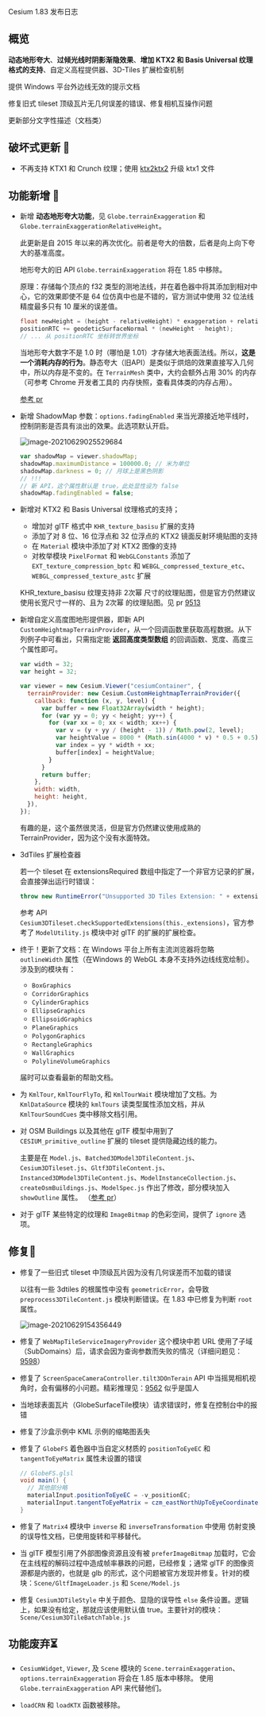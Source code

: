 Cesium 1.83 发布日志

## 概览

**动态地形夸大**、**过倾光线时阴影渐隐效果**、**增加 KTX2 和  Basis Universal 纹理格式的支持**、自定义高程提供器、3D-Tiles 扩展检查机制

提供 Windows 平台外边线无效的提示文档

修复旧式 tileset 顶级瓦片无几何误差的错误、修复相机互操作问题

更新部分文字性描述（文档类） 

## 破坏式更新 📣

- 不再支持 KTX1 和 Crunch 纹理；使用 [ktx2ktx2](https://github.com/KhronosGroup/KTX-Software) 升级 ktx1 文件

## 功能新增 🎉

- 新增 **动态地形夸大功能**，见 `Globe.terrainExaggeration` 和 `Globe.terrainExaggerationRelativeHeight`。

  此更新是自 2015 年以来的再次优化。前者是夸大的倍数，后者是向上向下夸大的基准高度。

  地形夸大的旧 API `Globe.terrainExaggeration` 将在 1.85 中移除。

  原理：存储每个顶点的 f32 类型的测地法线，并在着色器中将其添加到相对中心，它的效果即使不是 64 位仿真中也是不错的，官方测试中使用 32 位法线精度最多只有 10 厘米的误差值。

  ``` glsl
  float newHeight = (height - relativeHeight) * exaggeration + relativeHeight;
  positionRTC += geodeticSurfaceNormal * (newHeight - height);
  // ... 从 positionRTC 坐标转世界坐标
  ```

  当地形夸大数字不是 1.0 时（哪怕是 1.01）才存储大地表面法线。所以，**这是一个消耗内存的行为**。静态夸大（旧API）是类似于烘焙的效果直接写入几何中，所以内存是不变的。在 `TerrainMesh` 类中，大约会额外占用 30% 的内存（可参考 Chrome 开发者工具的 内存快照，查看具体类的内存占用）。

  [参考 pr](https://github.com/CesiumGS/cesium/pull/9603)

- 新增 ShadowMap 参数：`options.fadingEnabled` 来当光源接近地平线时，控制阴影是否具有淡出的效果。此选项默认开启。

  ![image-20210629025529684](attachments/image-20210629025529684.png)

  ```js
  var shadowMap = viewer.shadowMap;
  shadowMap.maximumDistance = 100000.0; // 米为单位
  shadowMap.darkness = 0; // 月球上是黑色阴影
  // !!!
  // 新 API，这个属性默认是 true，此处显性设为 false
  shadowMap.fadingEnabled = false;
  ```

- 新增对 KTX2 和 Basis Universal 纹理格式的支持；

  - 增加对 glTF 格式中 `KHR_texture_basisu` 扩展的支持
  - 添加了对 8 位、16 位浮点和 32 位浮点的 KTX2 镜面反射环境贴图的支持
  - 在 `Material` 模块中添加了对 KTX2 图像的支持
  - 对枚举模块 `PixelFormat` 和 `WebGLConstants` 添加了 `EXT_texture_compression_bptc` 和 `WEBGL_compressed_texture_etc`、`WEBGL_compressed_texture_astc` 扩展

  KHR_texture_basisu 纹理支持非 2次幂 尺寸的纹理贴图，但是官方仍然建议使用长宽尺寸一样的、且为 2次幂 的纹理贴图。见 pr [9513](https://github.com/CesiumGS/cesium/pull/9513)

- 新增自定义高度图地形提供器，即新 API `CustomHeightmapTerrainProvider`，从一个回调函数里获取高程数据。从下列例子中可看出，只需指定能 **返回高度类型数组** 的回调函数、宽度、高度三个属性即可。

  ```js
  var width = 32;
  var height = 32;
  
  var viewer = new Cesium.Viewer("cesiumContainer", {
    terrainProvider: new Cesium.CustomHeightmapTerrainProvider({
      callback: function (x, y, level) {
        var buffer = new Float32Array(width * height);
        for (var yy = 0; yy < height; yy++) {
          for (var xx = 0; xx < width; xx++) {
            var v = (y + yy / (height - 1)) / Math.pow(2, level);
            var heightValue = 8000 * (Math.sin(4000 * v) * 0.5 + 0.5);
            var index = yy * width + xx;
            buffer[index] = heightValue;
          }
        }
        return buffer;
      },
      width: width,
      height: height,
    }),
  });
  ```

  有趣的是，这个虽然很灵活，但是官方仍然建议使用成熟的 TerrainProvider，因为这个没有水面特效。

- 3dTiles 扩展检查器

  若一个 tileset 在 extensionsRequired 数组中指定了一个非官方记录的扩展，会直接弹出运行时错误：

  ``` js
  throw new RuntimeError("Unsupported 3D Tiles Extension: " + extension)
  ```

  参考 API `Cesium3DTileset.checkSupportedExtensions(this._extensions)`，官方参考了 `ModelUtility.js` 模块中对 glTF 的扩展的扩展检查。

- 终于！更新了文档：在 Windows 平台上所有主流浏览器将忽略 `outlineWidth` 属性（在Windows 的 WebGL 本身不支持外边线线宽绘制）。涉及到的模块有：

  - `BoxGraphics`
  - `CorridorGraphics`
  - `CylinderGraphics`
  - `EllipseGraphics`
  - `EllipsoidGraphics`
  - `PlaneGraphics`
  - `PolygonGraphics`
  - `RectangleGraphics`
  - `WallGraphics`
  - `PolylineVolumeGraphics`

  届时可以查看最新的帮助文档。

- 为 `KmlTour`, `KmlTourFlyTo`, 和 `KmlTourWait` 模块增加了文档。为 `KmlDataSource` 模块的 `kmlTours` 读类型属性添加文档，并从 `KmlTourSoundCues` 类中移除文档引用。

- 对 OSM Buildings 以及其他在 glTF 模型中用到了 `CESIUM_primitive_outline` 扩展的 tileset 提供隐藏边线的能力。

  主要是在 `Model.js`、`Batched3DModel3DTileContent.js`、`Cesium3DTileset.js`、`Gltf3DTileContent.js`、`Instanced3DModel3DTileContent.js`、`ModelInstanceCollection.js`、`createOsmBuildings.js`、`ModelSpec.js` 作出了修改，部分模块加入 `showOutline` 属性。 （[参考 pr](https://github.com/CesiumGS/cesium/pull/9629)）

- 对于 glTF 某些特定的纹理和 `ImageBitmap` 的色彩空间，提供了 `ignore` 选项。

  

## 修复🔧

- 修复了一些旧式 tileset 中顶级瓦片因为没有几何误差而不加载的错误

  以往有一些 3dtiles 的根属性中没有 `geometricError`，会导致 `preprocess3DTileContent.js` 模块判断错误。在 1.83 中已修复为判断 `root` 属性。

  ![image-20210629154356449](attachments/image-20210629154356449.png)

- 修复了 `WebMapTileServiceImageryProvider` 这个模块中若 URL 使用了子域（SubDomains）后，请求会因为查询参数而失败的情况（详细问题见：[9598](https://github.com/CesiumGS/cesium/issues/9598)）

- 修复了 `ScreenSpaceCameraController.tilt3DOnTerain` API 中当摇晃相机视角时，会有偏移的小问题。精彩推理见：[9562](https://github.com/CesiumGS/cesium/pull/9562) 似乎是国人

- 当地球表面瓦片（GlobeSurfaceTile模块）请求错误时，修复在控制台中的报错

- 修复了沙盒示例中 KML 示例的缩略图丢失

- 修复了 `GlobeFS` 着色器中当自定义材质的 `positionToEyeEC` 和 `tangentToEyeMatrix` 属性未设置的错误

  ``` glsl
  // GlobeFS.glsl
  void main() {
    // 其他部分略
    materialInput.positionToEyeEC = -v_positionEC;
    materialInput.tangentToEyeMatrix = czm_eastNorthUpToEyeCoordinates(v_positionMC, normalize(v_normalEC));  
  }
  ```

- 修复了 `Matrix4` 模块中 `inverse` 和 `inverseTransformation` 中使用 仿射变换 的误导性文档，已使用旋转和平移替代。

- 当 glTF 模型引用了外部图像资源且没有被 `preferImageBitmap` 加载时，它会在主线程的解码过程中造成帧率暴跌的问题，已经修复；通常 glTF 的图像资源都是内嵌的，也就是 glb 的形式，这个问题被官方发现并修复。针对的模块：`Scene/GltfImageLoader.js` 和 `Scene/Model.js`

- 修复 `Cesium3DTileStyle` 中关于颜色、显隐的误导性 `else` 条件设置。逻辑上，如果没有给定，那就应该使用默认值 true。主要针对的模块：`Scene/Cesium3DTileBatchTable.js`



## 功能废弃⏳

-  `CesiumWidget`, `Viewer`, 及 `Scene` 模块的 `Scene.terrainExaggeration`、`options.terrainExaggeration` 将会在 1.85 版本中移除。 使用 `Globe.terrainExaggeration` API 来代替他们。

- `loadCRN` 和 `loadKTX` 函数被移除。